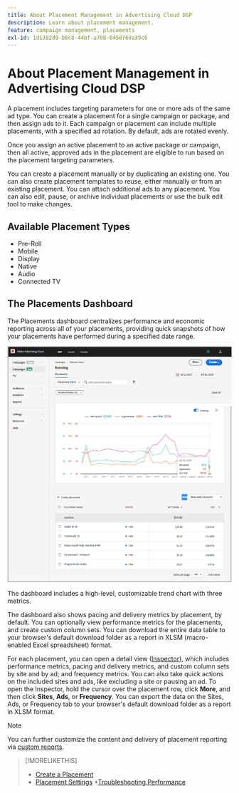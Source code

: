 ```yaml
---
title: About Placement Management in Advertising Cloud DSP
description: Learn about placement management.
feature: campaign management, placements
exl-id: 1d1382d9-b6c8-44bf-a708-8458769a39c6
---
```

# About Placement Management in Advertising Cloud DSP

A placement includes targeting parameters for one or more ads of the same ad type. You can create a placement for a single campaign or package, and then assign ads to it. Each campaign or placement can include multiple placements, with a specified ad rotation. By default, ads are rotated evenly.

Once you assign an active placement to an active package or campaign, then all active, approved ads in the placement are eligible to run based on the placement targeting parameters.

You can create a placement manually or by duplicating an existing one. You can also create placement templates to reuse, either manually or from an existing placement. You can attach additional ads to any placement. You can also edit, pause, or archive individual placements or use the bulk edit tool to make changes. <!-- Nicola had included "delete," but I don't see that command in context menu or in settings. -->

## Available Placement Types

* Pre-Roll
* Mobile
* Display
* Native
* Audio
* Connected TV

## The Placements Dashboard

The Placements dashboard centralizes performance and economic reporting across all of your placements, providing quick snapshots of how your placements have performed during a specified date range.

![Placements dashboard](/help/dsp/assets/placement-dashboard.png)

The dashboard includes a high-level, customizable trend chart with three metrics.

The dashboard also shows pacing and delivery metrics by placement, by default. You can optionally view performance metrics for the placements, and create custom column sets. You can download the entire data table to your browser's default download folder as a report in XLSM (macro-enabled Excel spreadsheet) format.

For each placement, you can open a detail view ([Inspector](/help/dsp/campaign-management/reports/campaign-reports-about.md)), which includes performance metrics, pacing and delivery metrics, and custom column sets by site and by ad; and frequency metrics. You can also take quick actions on the included sites and ads, like excluding a site or pausing an ad. To open the Inspector, hold the cursor over the placement row, click **More**, and then click **Sites**, **Ads**, or **Frequency**. You can export the data on the Sites, Ads, or Frequency tab to your browser's default download folder as a report in XLSM format.

>[!NOTE]
>
>You can further customize the content and delivery of placement reporting via [custom reports](/help/dsp/reports/report-about.md).

>[!MORELIKETHIS]
>
>* [Create a Placement](/help/dsp/campaign-management/placements/placement-create.md)
>* [Placement Settings](/help/dsp/campaign-management/placements/placement-settings.md)
>*[Troubleshooting Performance](/help/dsp/optimization/troubleshooting-performance.md)
